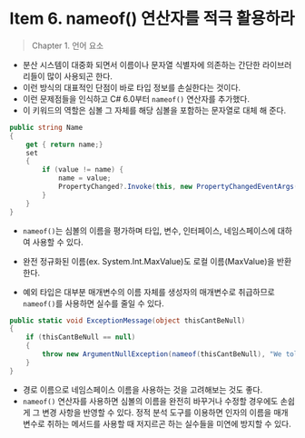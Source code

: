 # Item 6. nameof() 연산자를 적극 활용하라
> Chapter 1. 언어 요소

- 분산 시스템이 대중화 되면서 이름이나 문자열 식별자에 의존하는 간단한 라이브러리들이 많이 사용되곤 한다.
- 이런 방식의 대표적인 단점이 바로 타입 정보를 손실한다는 것이다.
- 이런 문제점들을 인식하고 C# 6.0부터 `nameof()` 연산자를 추가했다.
- 이 키워드의 역할은 심볼 그 자체를 해당 심볼을 포함하는 문자열로 대체 해 준다.

```c#
public string Name
{
    get { return name;}
    set
    {
        if (value != name) {
            name = value;
            PropertyChanged?.Invoke(this, new PropertyChangedEventArgs(nameof(Name)));
        }
    }
}
```
- `nameof()`는 심볼의 이름을 평가하며 타입, 변수, 인터페이스, 네임스페이스에 대하여 사용할 수 있다.
- 완전 정규화된 이름(ex. System.Int.MaxValue)도 로컬 이름(MaxValue)을 반환한다.

- 예외 타입은 대부분 매개변수의 이름 자체를 생성자의 매개변수로 취급하므로 `nameof()`를 사용하면 실수를 줄일 수 있다.

```c#
public static void ExceptionMessage(object thisCantBeNull)
{
    if (thisCantBeNull == null)
    {
        throw new ArgumentNullException(nameof(thisCantBeNull), "We told you this cant be null");
    }
}
```

- 경로 이름으로 네임스페이스 이름을 사용하는 것을 고려해보는 것도 좋다.
- `nameof()` 연산자를 사용하면 심볼의 이름을 완전히 바꾸거나 수정할 경우에도 손쉽게 그 변경 사항을 반영할 수 있다. 정적 분석 도구를 이용하면 인자의 이름을 매개변수로 취하는 메서드를 사용할 때 저지르곤 하는 실수들을 미연에 방지할 수 있다.
